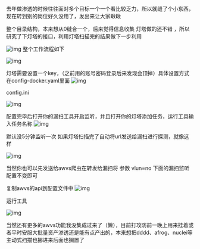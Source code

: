 去年做渗透的时候往往面对多个目标一个一个看比较乏力，所以就缝了个小东西，现在转到别的岗位好久没用了，发出来让大家瞅瞅

整个目录结构，本来想从0缝合一个，后来觉得信息收集 灯塔做的还不错 ，所以研究了下灯塔的接口，利用灯塔扫描完的结果做下一步利用

![img](https://666xianke.oss-cn-hangzhou.aliyuncs.com/img/wps1.jpg)
整个工作流程如下

![img](https://666xianke.oss-cn-hangzhou.aliyuncs.com/img/wps2.jpg)

灯塔需要设置一个key，（之前用的账号密码登录后来发现会顶掉）具体设置方式在config-docker.yaml里面
![img](https://666xianke.oss-cn-hangzhou.aliyuncs.com/img/wps3.jpg)

config.ini

![img](https://666xianke.oss-cn-hangzhou.aliyuncs.com/img/wps4.jpg)

配置完毕后打开你的漏扫工具开启监听，并且打开你的灯塔添加任务，运行工具输入任务名称
![img](https://666xianke.oss-cn-hangzhou.aliyuncs.com/img/wps5.jpg)


默认没5分钟监听一次 如果灯塔扫描完了自动将url发送给漏扫进行探测，就像这样

![img](https://666xianke.oss-cn-hangzhou.aliyuncs.com/img/wps6.jpg)

当然你也可以先发送给awvs爬虫在转发给漏扫将 参数 vlun=no 下面的漏扫监听配置不变即可

复制awvs的api到配置文件中
![img](https://666xianke.oss-cn-hangzhou.aliyuncs.com/img/wps7.jpg)

运行工具

![img](https://666xianke.oss-cn-hangzhou.aliyuncs.com/img/wps8.jpg)

当然还有更多的awvs功能我没集成过来了（懒），目前打攻防前一晚上用来挂着或者平时安服大批量资产渗透还是能有点产出的，本来想把dddd、afrog、nuclei等主动式扫描也挪进来后面也搁置了

 
